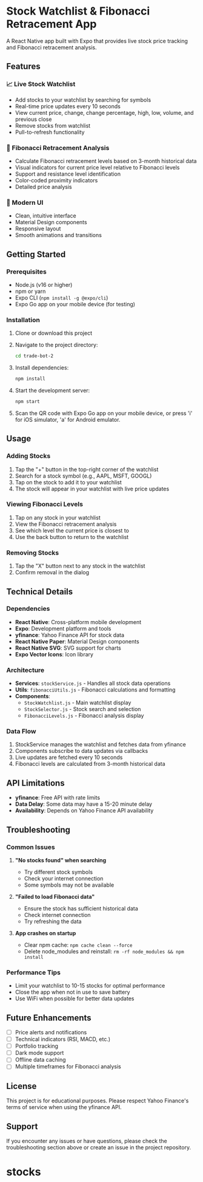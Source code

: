 # Stock Watchlist & Fibonacci Retracement App

A React Native app built with Expo that provides live stock price tracking and Fibonacci retracement analysis.

## Features

### 📈 Live Stock Watchlist
- Add stocks to your watchlist by searching for symbols
- Real-time price updates every 10 seconds
- View current price, change, change percentage, high, low, volume, and previous close
- Remove stocks from watchlist
- Pull-to-refresh functionality

### 🔢 Fibonacci Retracement Analysis
- Calculate Fibonacci retracement levels based on 3-month historical data
- Visual indicators for current price level relative to Fibonacci levels
- Support and resistance level identification
- Color-coded proximity indicators
- Detailed price analysis

### 🎨 Modern UI
- Clean, intuitive interface
- Material Design components
- Responsive layout
- Smooth animations and transitions

## Getting Started

### Prerequisites
- Node.js (v16 or higher)
- npm or yarn
- Expo CLI (`npm install -g @expo/cli`)
- Expo Go app on your mobile device (for testing)

### Installation

1. Clone or download this project
2. Navigate to the project directory:
   ```bash
   cd trade-bot-2
   ```

3. Install dependencies:
   ```bash
   npm install
   ```

4. Start the development server:
   ```bash
   npm start
   ```

5. Scan the QR code with Expo Go app on your mobile device, or press 'i' for iOS simulator, 'a' for Android emulator.

## Usage

### Adding Stocks
1. Tap the "+" button in the top-right corner of the watchlist
2. Search for a stock symbol (e.g., AAPL, MSFT, GOOGL)
3. Tap on the stock to add it to your watchlist
4. The stock will appear in your watchlist with live price updates

### Viewing Fibonacci Levels
1. Tap on any stock in your watchlist
2. View the Fibonacci retracement analysis
3. See which level the current price is closest to
4. Use the back button to return to the watchlist

### Removing Stocks
1. Tap the "X" button next to any stock in the watchlist
2. Confirm removal in the dialog

## Technical Details

### Dependencies
- **React Native**: Cross-platform mobile development
- **Expo**: Development platform and tools
- **yfinance**: Yahoo Finance API for stock data
- **React Native Paper**: Material Design components
- **React Native SVG**: SVG support for charts
- **Expo Vector Icons**: Icon library

### Architecture
- **Services**: `stockService.js` - Handles all stock data operations
- **Utils**: `fibonacciUtils.js` - Fibonacci calculations and formatting
- **Components**: 
  - `StockWatchlist.js` - Main watchlist display
  - `StockSelector.js` - Stock search and selection
  - `FibonacciLevels.js` - Fibonacci analysis display

### Data Flow
1. StockService manages the watchlist and fetches data from yfinance
2. Components subscribe to data updates via callbacks
3. Live updates are fetched every 10 seconds
4. Fibonacci levels are calculated from 3-month historical data

## API Limitations

- **yfinance**: Free API with rate limits
- **Data Delay**: Some data may have a 15-20 minute delay
- **Availability**: Depends on Yahoo Finance API availability

## Troubleshooting

### Common Issues

1. **"No stocks found" when searching**
   - Try different stock symbols
   - Check your internet connection
   - Some symbols may not be available

2. **"Failed to load Fibonacci data"**
   - Ensure the stock has sufficient historical data
   - Check internet connection
   - Try refreshing the data

3. **App crashes on startup**
   - Clear npm cache: `npm cache clean --force`
   - Delete node_modules and reinstall: `rm -rf node_modules && npm install`

### Performance Tips
- Limit your watchlist to 10-15 stocks for optimal performance
- Close the app when not in use to save battery
- Use WiFi when possible for better data updates

## Future Enhancements

- [ ] Price alerts and notifications
- [ ] Technical indicators (RSI, MACD, etc.)
- [ ] Portfolio tracking
- [ ] Dark mode support
- [ ] Offline data caching
- [ ] Multiple timeframes for Fibonacci analysis

## License

This project is for educational purposes. Please respect Yahoo Finance's terms of service when using the yfinance API.

## Support

If you encounter any issues or have questions, please check the troubleshooting section above or create an issue in the project repository.
# stocks
